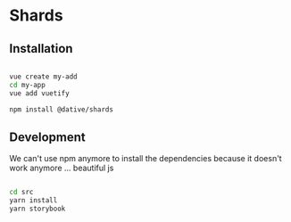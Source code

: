 # Shards

## Installation

```sh

vue create my-add
cd my-app
vue add vuetify

npm install @dative/shards

```

## Development

We can't use npm anymore to install the dependencies because it doesn't work anymore ... beautiful js

```sh

cd src
yarn install
yarn storybook

```
